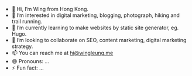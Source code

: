 - 👋 Hi, I’m Wing from Hong Kong.
- 👀 I’m interested in digital marketing, blogging, photograph, hiking and trail running. 
- 🌱 I’m currently learning to make websites by static site generator, eg. Hugo.
- 💞️ I’m looking to collaborate on SEO, content marketing, digital marketing strategy.
- 📫 You can reach me at hi@wingleung.me
- 😄 Pronouns: ...
- ⚡ Fun fact: ...

<!---
twl-dev/twl-dev is a ✨ special ✨ repository because its `README.md` (this file) appears on your GitHub profile.
You can click the Preview link to take a look at your changes.
--->
